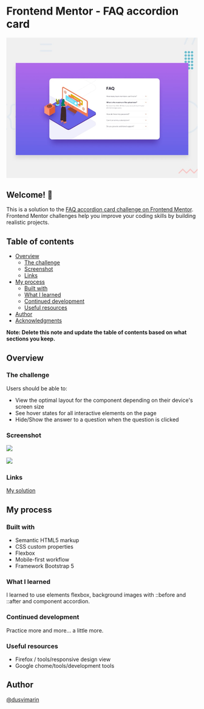 # Frontend Mentor - FAQ accordion card

![Design preview for the FAQ accordion card coding challenge](./design/desktop-preview.jpg)

## Welcome! 👋

This is a solution to the [FAQ accordion card challenge on Frontend Mentor](https://www.frontendmentor.io/challenges/faq-accordion-card-XlyjD0Oam). Frontend Mentor challenges help you improve your coding skills by building realistic projects. 

## Table of contents

- [Overview](#overview)
  - [The challenge](#the-challenge)
  - [Screenshot](#screenshot)
  - [Links](#links)
- [My process](#my-process)
  - [Built with](#built-with)
  - [What I learned](#what-i-learned)
  - [Continued development](#continued-development)
  - [Useful resources](#useful-resources)
- [Author](#author)
- [Acknowledgments](#acknowledgments)

**Note: Delete this note and update the table of contents based on what sections you keep.**

## Overview

### The challenge

Users should be able to:

- View the optimal layout for the component depending on their device's screen size
- See hover states for all interactive elements on the page
- Hide/Show the answer to a question when the question is clicked

### Screenshot

![](https://github.com/dusvimarin/FEM-faq-accordion-card-main/blob/main/screenshots/desktop.png)

![](https://github.com/dusvimarin/FEM-faq-accordion-card-main/blob/main/screenshots/mobile)


### Links

[My solution](https://dusvimarin.github.io/FEM-faq-accordion-card-main)


## My process

### Built with

- Semantic HTML5 markup
- CSS custom properties
- Flexbox
- Mobile-first workflow
- Framework Bootstrap 5

### What I learned

I learned to use elements flexbox, background images with ::before and ::after and component accordion.

### Continued development

 Practice more and more... a little more.

### Useful resources

- Firefox / tools/responsive design view
- Google chome/tools/development tools

## Author
[@dusvimarin](https://github.com/dusvimarin)

